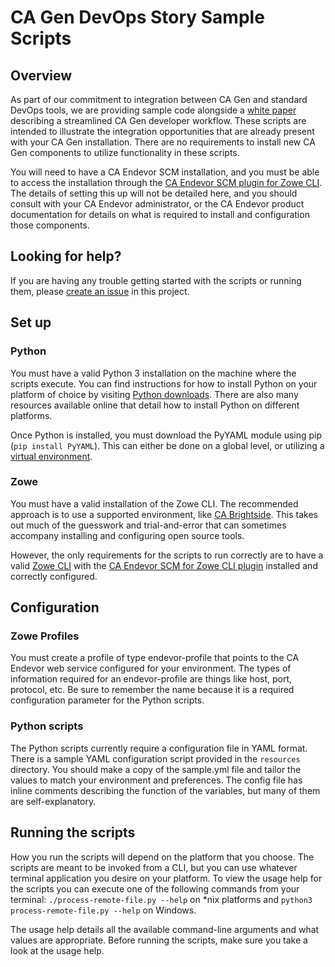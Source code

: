 # CA Gen DevOps Story Sample Scripts

## Overview

As part of our commitment to integration between CA Gen and standard DevOps tools, we are providing sample code
alongside a [white paper](https://community.broadcom.com/mainframesoftware/communities/community-home/digestviewer/viewthread?GroupId=1513&MessageKey=7a3ba595-6432-48aa-93f4-f18206875d72&CommunityKey=4182c217-4789-4997-8f22-87de25983f6e&tab=digestviewer) describing a streamlined CA Gen developer workflow. These scripts are intended to illustrate the
integration opportunities that are already present with your CA Gen installation. There are no requirements to install
new CA Gen components to utilize functionality in these scripts.

You will need to have a CA Endevor SCM installation, and you must be able to access the installation through the [CA
Endevor SCM plugin for Zowe CLI](https://www.npmjs.com/package/@broadcom/endevor-for-zowe-cli). The details of setting this up will not be detailed here, and you should consult with
your CA Endevor administrator, or the CA Endevor product documentation for details on what is required to install and
configuration those components.

## Looking for help?

If you are having any trouble getting started with the scripts or running them, please
[create an issue](https://github.com/BroadcomMFD/zowe-cli-broadcom-product-scripts/issues) in this project.

## Set up

### Python

You must have a valid Python 3 installation on the machine where the scripts execute. You can find instructions for how
to install Python on your platform of choice by visiting [Python downloads](https://www.python.org/downloads). There are also many resources
available online that detail how to install Python on different platforms.

Once Python is installed, you must download the PyYAML module using pip (<code>pip install PyYAML</code>). This can
either be done on a global level, or utilizing a [virtual environment](https://docs.python.org/3/library/venv.html).

### Zowe

You must have a valid installation of the Zowe CLI. The recommended approach is to use a supported environment, like [CA
Brightside](https://www.broadcom.com/products/mainframe/application-development/brightside). This takes out much of the
guesswork and trial-and-error that can sometimes accompany installing and configuring open source tools.

However, the only requirements for the scripts to run correctly are to have a valid [Zowe CLI](https://www.npmjs.com/package/@zowe/cli) with the [CA Endevor SCM for
Zowe CLI plugin](https://www.npmjs.com/package/@broadcom/endevor-for-zowe-cli) installed and correctly configured.

## Configuration

### Zowe Profiles

You must create a profile of type endevor-profile that points to the CA Endevor web service configured for your
environment. The types of information required for an endevor-profile are things like host, port, protocol, etc. Be sure
to remember the name because it is a required configuration parameter for the Python scripts.

### Python scripts

The Python scripts currently require a configuration file in YAML format. There is a sample YAML configuration script
provided in the <code>resources</code> directory. You should make a copy of the sample.yml file and tailor the values to
match your environment and preferences. The config file has inline comments describing the function of the variables,
but many of them are self-explanatory.

## Running the scripts

How you run the scripts will depend on the platform that you choose. The scripts are meant to be invoked from a CLI, but
you can use whatever terminal application you desire on your platform. To view the usage help for the scripts you can
execute one of the following commands from your terminal:
<code>./process-remote-file.py --help</code> on *nix platforms and <code>python3 process-remote-file.py --help</code>
on Windows.

The usage help details all the available command-line arguments and what values are appropriate. Before running the
scripts, make sure you take a look at the usage help.
